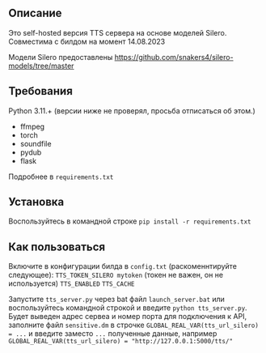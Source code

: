 ## Описание
Это self-hosted версия TTS сервера на основе моделей Silero. Совместима с билдом на момент 14.08.2023

Модели Silero предоставлены https://github.com/snakers4/silero-models/tree/master

## Требования

Python 3.11.+ (версии ниже не проверял, просьба отписаться об этом.)

- ffmpeg
- torch
- soundfile
- pydub
- flask

Подробнее в `requirements.txt`
## Установка

Воспользуйтесь в командной строке `pip install -r requirements.txt`

## Как пользоваться

Включите в конфигурации билда в `config.txt` (раскоменнтируйте следующее):
`TTS_TOKEN_SILERO mytoken` (токен не важен, он не используется)
`TTS_ENABLED`
`TTS_CACHE` 

Запустите `tts_server.py` через bat файл `launch_server.bat` или воспользуйтесь командной строкой и введите `python tts_server.py`.
Будет выведен адрес сервеа и номер порта для подключения к API, заполните файл `sensitive.dm` в строчке 
`GLOBAL_REAL_VAR(tts_url_silero) = ...` и введите заместо `...` полученные данные, например
`GLOBAL_REAL_VAR(tts_url_silero) = "http://127.0.0.1:5000/tts/"`